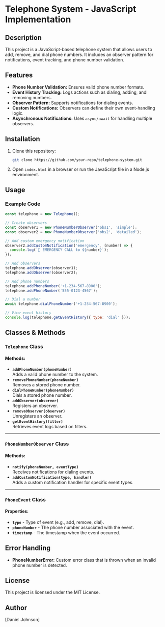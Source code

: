 # Telephone System - JavaScript Implementation

## Description
This project is a JavaScript-based telephone system that allows users to add, remove, and dial phone numbers. It includes an observer pattern for notifications, event tracking, and phone number validation.

## Features
- **Phone Number Validation:** Ensures valid phone number formats.
- **Event History Tracking:** Logs actions such as dialing, adding, and removing numbers.
- **Observer Pattern:** Supports notifications for dialing events.
- **Custom Notifications:** Observers can define their own event-handling logic.
- **Asynchronous Notifications:** Uses `async/await` for handling multiple observers.

## Installation
1. Clone this repository:
   ```sh
   git clone https://github.com/your-repo/telephone-system.git
   ```
2. Open `index.html` in a browser or run the JavaScript file in a Node.js environment.

## Usage
### Example Code
```js
const telephone = new Telephone();

// Create observers
const observer1 = new PhoneNumberObserver('obs1', 'simple');
const observer2 = new PhoneNumberObserver('obs2', 'detailed');

// Add custom emergency notification
observer2.addCustomNotification('emergency', (number) => {
  console.log(`🚨 EMERGENCY CALL to ${number}`);
});

// Add observers
telephone.addObserver(observer1);
telephone.addObserver(observer2);

// Add phone numbers
telephone.addPhoneNumber('+1-234-567-8900');
telephone.addPhoneNumber('555-0123-4567');

// Dial a number
await telephone.dialPhoneNumber('+1-234-567-8900');

// View event history
console.log(telephone.getEventHistory({ type: 'dial' }));
```

## Classes & Methods

### `Telephone` Class
#### Methods:
- **`addPhoneNumber(phoneNumber)`**  
  Adds a valid phone number to the system.
- **`removePhoneNumber(phoneNumber)`**  
  Removes a stored phone number.
- **`dialPhoneNumber(phoneNumber)`**  
  Dials a stored phone number.
- **`addObserver(observer)`**  
  Registers an observer.
- **`removeObserver(observer)`**  
  Unregisters an observer.
- **`getEventHistory(filter)`**  
  Retrieves event logs based on filters.

---

### `PhoneNumberObserver` Class
#### Methods:
- **`notify(phoneNumber, eventType)`**  
  Receives notifications for dialing events.
- **`addCustomNotification(type, handler)`**  
  Adds a custom notification handler for specific event types.

---

### `PhoneEvent` Class
#### Properties:
- **`type`** - Type of event (e.g., add, remove, dial).  
- **`phoneNumber`** - The phone number associated with the event.  
- **`timestamp`** - The timestamp when the event occurred.  

## Error Handling
- **PhoneNumberError:** Custom error class that is thrown when an invalid phone number is detected.

## License
This project is licensed under the MIT License.

## Author
[Daniel Johnson]
